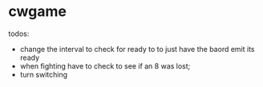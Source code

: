 # cwgame
todos: 
- change the interval to check for ready to to just have the baord emit its ready
- when fighting have to check to see if an 8 was lost;
- turn switching